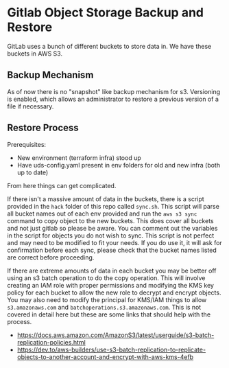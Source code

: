 # Gitlab Object Storage Backup and Restore

GitLab uses a bunch of different buckets to store data in. We have these buckets in AWS S3.

## Backup Mechanism

As of now there is no "snapshot" like backup mechanism for s3. Versioning is enabled, which allows an administrator to restore a previous version of a file if necessary.

## Restore Process

Prerequisites:

- New environment (terraform infra) stood up
- Have uds-config.yaml present in env folders for old and new infra (both up to date)

From here things can get complicated.

If there isn't a massive amount of data in the buckets, there is a script provided in the `hack` folder of this repo called `sync.sh`. This script will parse all bucket names out of each env provided and run the `aws s3 sync` command to copy object to the new buckets. This does cover all buckets and not just gitlab so please be aware. You can comment out the variables in the script for objects you do not wish to sync. This script is not perfect and may need to be modified to fit your needs. If you do use it, it will ask for confirmation before each sync, please check that the bucket names listed are correct before proceeding.

If there are extreme amounts of data in each bucket you may be better off using an s3 batch operation to do the copy operation. This will involve creating an IAM role with proper permissions and modifying the KMS key policy for each bucket to allow the new role to decrypt and encrypt objects. You may also need to modify the principal for KMS/IAM things to allow `s3.amazonaws.com` and `batchoperations.s3.amazonaws.com`. This is not covered in detail here but these are some links that should help with the process.

- <https://docs.aws.amazon.com/AmazonS3/latest/userguide/s3-batch-replication-policies.html>
- <https://dev.to/aws-builders/use-s3-batch-replication-to-replicate-objects-to-another-account-and-encrypt-with-aws-kms-4efb>

